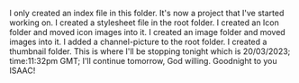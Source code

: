 I only created an index file in this folder.
It's now a project that I've started working on.
I created a stylesheet file in the root folder.
I created an Icon folder and moved icon images into it.
I created an image folder and moved images into it.
I added a channel-picture to the root folder.
I created a thumbnail folder.
This is where I'll be stopping tonight which is 20/03/2023; time:11:32pm GMT; I'll continue tomorrow, God willing. Goodnight to you ISAAC!
